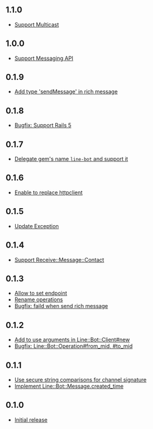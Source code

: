 1.1.0
-----
* [Support Multicast](https://github.com/line/line-bot-sdk-ruby/pull/46)

1.0.0
-----
* [Support Messaging API](https://github.com/line/line-bot-sdk-ruby/pull/38)

0.1.9
-----
* [Add type 'sendMessage' in rich message](https://github.com/line/line-bot-sdk-ruby/pull/34)

0.1.8
-----
* [Bugfix: Support Rails 5](https://github.com/line/line-bot-sdk-ruby/pull/30)

0.1.7
-----
* [Delegate gem's name `line-bot` and support it](https://github.com/line/line-bot-sdk-ruby/issues/26)

0.1.6
-----
* [Enable to replace httpclient](https://github.com/line/line-bot-sdk-ruby/pull/24)

0.1.5
-----
* [Update Exception](https://github.com/line/line-bot-sdk-ruby/pull/18)

0.1.4
-----
* [Support Receive::Message::Contact](https://github.com/line/line-bot-sdk-ruby/pull/16)

0.1.3
-----
* [Allow to set endpoint](https://github.com/line/line-bot-sdk-ruby/pull/11)
* [Rename operations](https://github.com/line/line-bot-sdk-ruby/pull/14)
* [Bugfix: faild when send rich message](https://github.com/line/line-bot-sdk-ruby/pull/15)

0.1.2
-----
* [Add to use arguments in Line::Bot::Client#new](https://github.com/line/line-bot-sdk-ruby/pull/7)
* [Bugfix: Line::Bot::Operation#from_mid, #to_mid](https://github.com/line/line-bot-sdk-ruby/pull/6)

0.1.1
-----
* [Use secure string comparisons for channel signature](https://github.com/line/line-bot-sdk-ruby/pull/2)
* [Implement Line::Bot::Message.created_time](https://github.com/line/line-bot-sdk-ruby/pull/3)

0.1.0
-----
* [Initial release](https://github.com/line/line-bot-sdk-ruby/commit/a91d8701db2127f7e0a701245391e3c38d08a35e)
